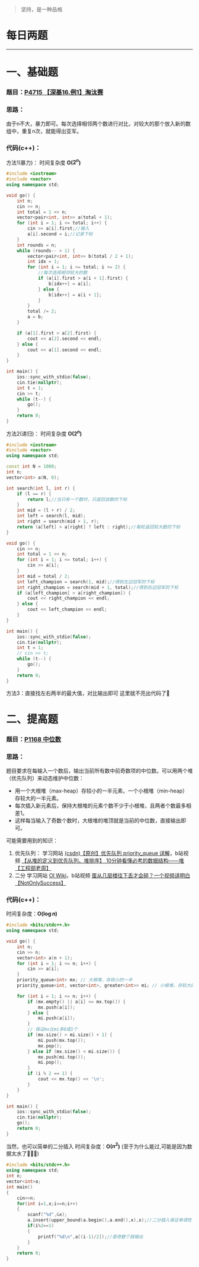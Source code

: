 >坚持，是一种品格

# 每日两题
---


# 一、基础题
### 题目：[P4715 【深基16.例1】淘汰赛](https://www.luogu.com.cn/problem/P4715)
### 思路：
由于n不大，暴力即可。每次选择相邻两个数进行对比，对较大的那个放入新的数组中，重复n次，就能得出亚军。
### 代码(c++)：
方法1(暴力)：
时间复杂度 **O($2^n$)**  
```cpp
#include <iostream>
#include <vector>
using namespace std;

void go() {
    int n;
    cin >> n;
    int total = 1 << n;
    vector<pair<int, int>> a(total + 1);
    for (int i = 1; i <= total; i++) {
        cin >> a[i].first;//输入
        a[i].second = i;//记录下标
    }
    int rounds = n;
    while (rounds-- > 1) {
        vector<pair<int, int>> b(total / 2 + 1);
        int idx = 1;
        for (int i = 1; i <= total; i += 2) {
            //每次选择相邻较大的数
            if (a[i].first > a[i + 1].first) {
                b[idx++] = a[i];
            } else {
                b[idx++] = a[i + 1];
            }
        }
        total /= 2;
        a = b;
    }

    if (a[1].first > a[2].first) {
        cout << a[2].second << endl;
    } else {
        cout << a[1].second << endl;
    }
}

int main() {
    ios::sync_with_stdio(false);
    cin.tie(nullptr);
    int t = 1;
    cin >> t;
    while (t--) {
        go();
    }
    return 0;
}
```
方法2(递归)：
时间复杂度 **O($2^n$)** 
```cpp
#include <iostream>
#include <vector>
using namespace std;

const int N = 1000;
int n;
vector<int> a(N, 0);

int search(int l, int r) {
    if (l == r) {
        return l;//当只有一个数时，只返回该数的下标
    }
    int mid = (l + r) / 2;
    int left = search(l, mid);
    int right = search(mid + 1, r);
    return (a[left] > a[right] ? left : right);//每轮返回较大数的下标
}

void go() {
    cin >> n;
    int total = 1 << n;
    for (int i = 1; i <= total; i++) {
        cin >> a[i];
    }
    int mid = total / 2;
    int left_champion = search(1, mid);//得到左边冠军的下标
    int right_champion = search(mid + 1, total);//得到右边冠军的下标
    if (a[left_champion] > a[right_champion]) {
        cout << right_champion << endl;
    } else {
        cout << left_champion << endl;
    }
}

int main() {
    ios::sync_with_stdio(false);
    cin.tie(nullptr);
    int t = 1;
    // cin >> t;
    while (t--) {
        go();
    }
    return 0;
}
```
方法3：直接找左右两半的最大值，对比输出即可
这里就不亮出代码了🙂


# 二、提高题
### 题目：[P1168 中位数](https://www.luogu.com.cn/problem/P1168)
### 思路：
题目要求在每输入一个数后，输出当前所有数中前奇数项的中位数。可以用两个堆（优先队列）来动态维护中位数：  
- 用一个大根堆（max-heap）存较小的一半元素，一个小根堆（min-heap）存较大的一半元素。  
- 每次插入新元素后，保持大根堆的元素个数不少于小根堆，且两者个数最多相差1。  
- 这样每当输入了奇数个数时，大根堆的堆顶就是当前的中位数，直接输出即可。  

可能需要用到的知识：
1. 优先队列：
学习网站 [(csdn)【原创】优先队列 priority_queue 详解](https://blog.csdn.net/c20182030/article/details/70757660)，b站视频 [【从堆的定义到优先队列、堆排序】 10分钟看懂必考的数据结构——堆【工程部老周】](https://www.bilibili.com/video/BV1AF411G7cA/?spm_id_from=333.337.search-card.all.click&vd_source=933c136d6897dbf20ff125fb1209208f)
2. 二分
学习网站 [OI Wiki](https://oi-wiki.org/basic/binary/)，b站视频 [蛋从几层楼往下丢才会碎？一个视频讲明白【NotOnlySuccess】](https://www.bilibili.com/video/BV1DzXzYPEYT/?spm_id_from=333.337.search-card.all.click&vd_source=933c136d6897dbf20ff125fb1209208f) 

### 代码(c++)：
时间复杂度：**O($\log n$)**

```cpp
#include <bits/stdc++.h>
using namespace std;

void go() {
    int n;
    cin >> n;
    vector<int> a(n + 1);
    for (int i = 1; i <= n; i++) {
        cin >> a[i];
    }
    priority_queue<int> mx; // 大根堆，存较小的一半
    priority_queue<int, vector<int>, greater<int>> mi; // 小根堆，存较大的一半

    for (int i = 1; i <= n; i++) {
        if (mx.empty() || a[i] <= mx.top()) {
            mx.push(a[i]);
        } else {
            mi.push(a[i]);
        }
        // 保证mx比mi多0或1个
        if (mx.size() > mi.size() + 1) {
            mi.push(mx.top());
            mx.pop();
        } else if (mx.size() < mi.size()) {
            mx.push(mi.top());
            mi.pop();
        }
        if (i % 2 == 1) {
            cout << mx.top() << '\n';
        }
    }
}

int main() {
    ios::sync_with_stdio(false);
    cin.tie(nullptr);
    go();
    return 0;
}
```
当然，也可以简单的二分插入
时间复杂度：**O($n^2$)**
(至于为什么能过,可能是因为数据太水了🤣🤣🤣)
```cpp
#include <bits/stdc++.h>
using namespace std;
int n;
vector<int>a;
int main()
{
    cin>>n;
    for(int i=1,x;i<=n;i++)
    {
        scanf("%d",&x);
        a.insert(upper_bound(a.begin(),a.end(),x),x);//二分插入保证单调性
        if(i%2==1)
        {
            printf("%d\n",a[(i-1)/2]);//是奇数个就输出
        }
    }
    return 0;
}
```
